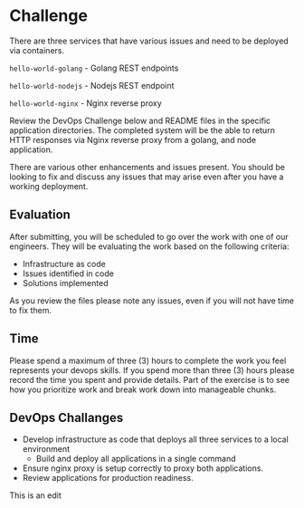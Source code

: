 # Challenge

There are three services that have various issues and need to be deployed via containers.

`hello-world-golang` - Golang REST endpoints

`hello-world-nodejs` - Nodejs REST endpoint

`hello-world-nginx` - Nginx reverse proxy

Review the DevOps Challenge below and README files in the specific application directories. The completed system will be the able to return HTTP responses via Nginx reverse proxy from a golang, and node application.

There are various other enhancements and issues present. You should be looking to fix and discuss any issues that may arise even after you have a working deployment.

## Evaluation

After submitting, you will be scheduled to go over the work with one of our engineers. They will be evaluating the work based on the following criteria:

- Infrastructure as code
- Issues identified in code
- Solutions implemented

As you review the files please note any issues, even if you will not have time to fix them.

## Time

Please spend a maximum of three (3) hours to complete the work you feel represents your devops skills. If you spend more than three (3) hours please record the time you spent and provide details. Part of the exercise is to see how you prioritize work and break work down into manageable chunks.

## DevOps Challanges

- Develop infrastructure as code that deploys all three services to a local environment
  - Build and deploy all applications in a single command
- Ensure nginx proxy is setup correctly to proxy both applications.
- Review applications for production readiness.

This is an edit
